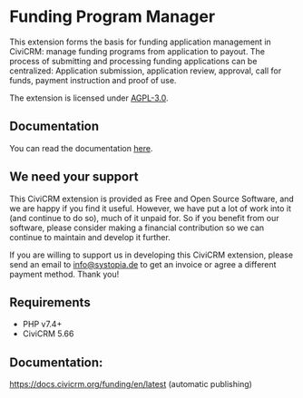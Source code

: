# Funding Program Manager

This extension forms the basis for funding application management in CiviCRM: manage funding programs from application to payout.
The process of submitting and processing funding applications can be centralized:
Application submission, application review, approval, call for funds, payment instruction and proof of use.

The extension is licensed under [AGPL-3.0](LICENSE.txt).

## Documentation
You can read the documentation [here]([url](https://docs.civicrm.org/funding/en/latest/)).

## We need your support
This CiviCRM extension is provided as Free and Open Source Software, and we are happy if you find it useful. 
However, we have put a lot of work into it (and continue to do so), much of it unpaid for. 
So if you benefit from our software, please consider making a financial contribution so we can continue to maintain and develop it further.

If you are willing to support us in developing this CiviCRM extension, please send an email to info@systopia.de 
to get an invoice or agree a different payment method. Thank you!

## Requirements

* PHP v7.4+
* CiviCRM 5.66

## Documentation:

https://docs.civicrm.org/funding/en/latest (automatic publishing)
